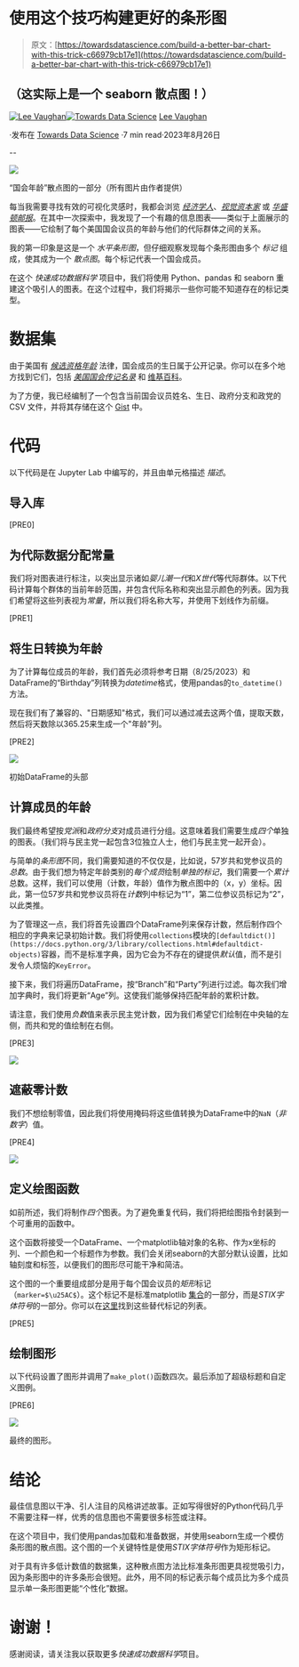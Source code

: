 # 使用这个技巧构建更好的条形图

> 原文：[https://towardsdatascience.com/build-a-better-bar-chart-with-this-trick-c66979cb17e1](https://towardsdatascience.com/build-a-better-bar-chart-with-this-trick-c66979cb17e1)

## （这实际上是一个 seaborn 散点图！）

[](https://medium.com/@lee_vaughan?source=post_page-----c66979cb17e1--------------------------------)[![Lee Vaughan](../Images/9f6b90bb76102f438ab0b9a4a62ffa3f.png)](https://medium.com/@lee_vaughan?source=post_page-----c66979cb17e1--------------------------------)[](https://towardsdatascience.com/?source=post_page-----c66979cb17e1--------------------------------)[![Towards Data Science](../Images/a6ff2676ffcc0c7aad8aaf1d79379785.png)](https://towardsdatascience.com/?source=post_page-----c66979cb17e1--------------------------------) [Lee Vaughan](https://medium.com/@lee_vaughan?source=post_page-----c66979cb17e1--------------------------------)

·发布在 [Towards Data Science](https://towardsdatascience.com/?source=post_page-----c66979cb17e1--------------------------------) ·7 min read·2023年8月26日

--

![](../Images/aa181f1216654de580fb8ce4d78dbe26.png)

“国会年龄”散点图的一部分（所有图片由作者提供）

每当我需要寻找有效的可视化灵感时，我都会浏览 [*经济学人*](https://www.economist.com/)、[*视觉资本家*](https://www.visualcapitalist.com/) 或 [*华盛顿邮报*](https://www.washingtonpost.com/)。在其中一次探索中，我发现了一个有趣的信息图表——类似于上面展示的图表——它绘制了每个美国国会议员的年龄与他们的代际群体之间的关系。

我的第一印象是这是一个 *水平条形图*，但仔细观察发现每个条形图由多个 *标记* 组成，使其成为一个 *散点图*。每个标记代表一个国会成员。

在这个 *快速成功数据科学* 项目中，我们将使用 Python、pandas 和 seaborn 重建这个吸引人的图表。在这个过程中，我们将揭示一些你可能不知道存在的标记类型。

# 数据集

由于美国有 [*候选资格年龄*](https://en.wikipedia.org/wiki/Age_of_candidacy_laws_in_the_United_States) 法律，国会成员的生日属于公开记录。你可以在多个地方找到它们，包括 [*美国国会传记名录*](https://bioguideretro.congress.gov/) 和 [维基百科](https://en.wikipedia.org/wiki/List_of_current_members_of_the_United_States_House_of_Representatives)。

为了方便，我已经编制了一个包含当前国会议员姓名、生日、政府分支和政党的 CSV 文件，并将其存储在这个 [Gist](https://gist.github.com/rlvaugh/35069885b74ca52a63aab217863440e0) 中。

# 代码

以下代码是在 Jupyter Lab 中编写的，并且由单元格描述 *描述*。

## 导入库

[PRE0]

## 为代际数据分配常量

我们将对图表进行标注，以突出显示诸如*婴儿潮一代*和*X世代*等代际群体。以下代码计算每个群体的当前年龄范围，并包含代际名称和突出显示颜色的列表。因为我们希望将这些列表视为*常量*，所以我们将名称大写，并使用下划线作为前缀。

[PRE1]

## 将生日转换为年龄

为了计算每位成员的年龄，我们首先必须将参考日期（8/25/2023）和DataFrame的“Birthday”列转换为*datetime*格式，使用pandas的`to_datetime()`方法。

现在我们有了兼容的、"日期感知"格式，我们可以通过减去这两个值，提取天数，然后将天数除以365.25来生成一个"年龄"列。

[PRE2]

![](../Images/55d2d1c95c447e4a01fb3e4ad6b0cee5.png)

初始DataFrame的头部

## 计算成员的年龄

我们最终希望按*党派*和*政府分支*对成员进行分组。这意味着我们需要生成*四个*单独的图表。（我们将与民主党一起包含3位独立人士，他们与民主党一起开会）。

与简单的*条形图*不同，我们需要知道的不仅仅是，比如说，57岁共和党参议员的*总数*。由于我们想为特定年龄类别的*每个成员*绘制*单独的标记*，我们需要一个*累计*总数。这样，我们可以使用（计数，年龄）值作为散点图中的（x，y）坐标。因此，第一位57岁共和党参议员将在*计数*列中标记为“1”，第二位参议员标记为“2”，以此类推。

为了管理这一点，我们将首先设置四个DataFrame列来保存计数，然后制作四个相应的字典来记录初始计数。我们将使用`collections`模块的`[defaultdict()](https://docs.python.org/3/library/collections.html#defaultdict-objects)`容器，而不是标准字典，因为它会为不存在的键提供*默认*值，而不是引发令人烦恼的`KeyError`。

接下来，我们将遍历DataFrame，按“Branch”和“Party”列进行过滤。每次我们增加字典时，我们将更新“Age”列。这使我们能够保持匹配年龄的累积计数。

请注意，我们使用*负数*值来表示民主党计数，因为我们希望它们绘制在中央轴的左侧，而共和党的值绘制在右侧。

[PRE3]

![](../Images/d954bf603d4e418129001089ef2359c8.png)

## 遮蔽零计数

我们不想绘制零值，因此我们将使用掩码将这些值转换为DataFrame中的`NaN`（*非数字*）值。

[PRE4]

![](../Images/be49d7a2b2bc26f1e92b930bd3df4639.png)

## 定义绘图函数

如前所述，我们将制作*四个*图表。为了避免重复代码，我们将把绘图指令封装到一个可重用的函数中。

这个函数将接受一个DataFrame、一个matplotlib轴对象的名称、作为x坐标的列、一个颜色和一个标题作为参数。我们会关闭seaborn的大部分默认设置，比如轴刻度和标签，以便我们的图形尽可能干净和简洁。

这个图的一个重要组成部分是用于每个国会议员的*矩形*标记（`marker=$\u25AC$`）。这个标记不是标准matplotlib [集合](https://matplotlib.org/stable/api/markers_api.html)的一部分，而是*STIX字体符号*的一部分。你可以在[这里](http://mirrors.ibiblio.org/CTAN/fonts/stix/doc/stix.pdf)找到这些替代标记的列表。

[PRE5]

## 绘制图形

以下代码设置了图形并调用了`make_plot()`函数四次。最后添加了超级标题和自定义图例。

[PRE6]

![](../Images/3f714add75e2daff6825673dbb227332.png)

最终的图形。

# 结论

最佳信息图以干净、引人注目的风格讲述故事。正如写得很好的Python代码几乎不需要注释一样，优秀的信息图也不需要很多标签或注释。

在这个项目中，我们使用pandas加载和准备数据，并使用seaborn生成一个模仿条形图的散点图。这个图的一个关键特性是使用*STIX字体符号*作为矩形标记。

对于具有许多低计数值的数据集，这种散点图方法比标准条形图更具视觉吸引力，因为条形图中的许多条形会很短。此外，用不同的标记表示每个成员比为多个成员显示单一条形图更能“个性化”数据。

# 谢谢！

感谢阅读，请关注我以获取更多*快速成功数据科学*项目。

